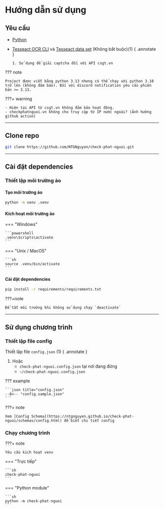 # Hướng dẫn sử dụng

## Yêu cầu

- [Python](https://www.python.org/downloads/)
- [Tesseact OCR CLI](https://tesseract-ocr.github.io/tessdoc/Installation.html) và [Tesseact data set](https://github.com/tesseract-ocr/tessdata) (Không bắt buộc)(1)
  { .annotate }

      1. Sử dụng để giải captcha đối với API csgt.vn

??? note

    Project được viết bằng python 3.13 nhưng có thể chạy với python 3.10 trở lên (không đảm bảo). Đối với discord notification yêu cầu phiên bản >= 3.13.

???+ warning

    - Hiện tại API từ csgt.vn không đảm bảo hoạt động.
    - checkphatnguoi.vn không cho truy cập từ IP nước ngoài? (Ảnh hưởng github action)

---

## Clone repo

```sh
git clone https://github.com/NTGNguyen/check-phat-nguoi.git
```

---

## Cài đặt dependencies

### Thiết lập môi trường ảo

#### Tạo môi trường ảo

```sh
python -m venv .venv
```

#### Kích hoạt môi trường ảo

=== "Windows"

    ```powershell
    .venv\Scripts\activate
    ```

=== "Unix / MacOS"

    ```sh
    source .venv/bin/activate
    ```

#### Cài đặt dependencies

```sh
pip install -r requirements/requirements.txt
```

???+note

    Để tắt môi trường khi không sử dụng chạy `deactivate`

---

## Sử dụng chương trình

### Thiết lập file config

Thiết lập file `config.json` (1)
{ .annotate }

1.  Hoặc
    - `check-phat-nguoi.config.json` tại nơi đang đứng
    - `~/check-phat-nguoi.config.json`

??? example

    ```json title="config.json"
    --8<-- "config.sample.json"
    ```

???+ note

    Xem [Config Schema](https://ntgnguyen.github.io/check-phat-nguoi/schemas/config.html) để biết chi tiết config

### Chạy chương trình

???+ note

    Yêu cầu kích hoạt venv

=== "Trực tiếp"

    ```sh
    check-phat-nguoi
    ```

=== "Python module"

    ```sh
    python -m check-phat-nguoi
    ```
